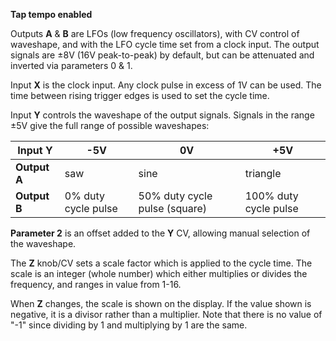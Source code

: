 
**Tap tempo enabled**

Outputs **A** & **B** are LFOs (low frequency oscillators), with CV control of waveshape, and with the LFO cycle time set from a
clock input. The output signals are ±8V (16V peak-to-peak) by default, but can be attenuated and inverted via parameters
0 & 1.

Input **X** is the clock input. Any clock pulse in excess of 1V can be used. The time between rising trigger edges is used
to set the cycle time.

Input **Y** controls the waveshape of the output signals. Signals in the range ±5V give the full range of possible
waveshapes:

<table>
<thead>
<tr class="header">
<th><strong>Input Y</strong></th>
<th><strong>-5V</strong></th>
<th><strong>0V</strong></th>
<th><strong>+5V</strong></th>
</tr>
</thead>
<tbody>
<tr class="odd">
<td>
<strong>Output A</strong>
</td>
<td>
saw
</td>
<td>
sine
</td>
<td>
triangle
</td>
</tr>
<tr class="even">
<td>
<strong>Output B</strong>
</td>
<td>0% duty cycle pulse</td>
<td>50% duty cycle pulse (square)</td>
<td>
100% duty cycle pulse
</td>
</tr>
</tbody>
</table>

  **Parameter 2** is an offset added to the **Y** CV, allowing manual selection of the waveshape.

The **Z** knob/CV sets a scale factor which is applied to the cycle time. The scale is an integer (whole number) which
either multiplies or divides the frequency, and ranges in value from 1-16.

When **Z** changes, the scale is shown on the display. If the value shown is negative, it is a divisor rather than a
multiplier. Note that there is no value of "-1" since dividing by 1 and multiplying by 1 are the same.
